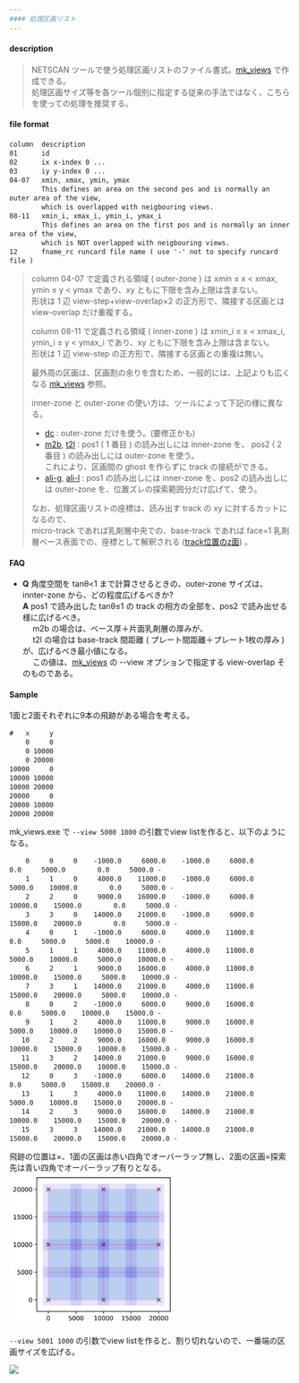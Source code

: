 ```yaml
---
#### 処理区画リスト
---
```


#### description
  > NETSCAN ツールで使う処理区画リストのファイル書式。[mk_views](mk_views.md) で作成できる。  
  > 処理区画サイズ等を各ツール個別に指定する従来の手法ではなく、こちらを使っての処理を推奨する。  
  >

#### file format
  ```
  column  description
  01      id
  02      ix x-index 0 ...  
  03      iy y-index 0 ...  
  04-07   xmin, xmax, ymin, ymax  
          This defines an area on the second pos and is normally an outer area of the view,  
          which is overlapped with neigbouring views.  
  08-11   xmin_i, xmax_i, ymin_i, ymax_i  
          This defines an area on the first pos and is normally an inner area of the view,  
          which is NOT overlapped with neigbouring views.  
  12      fname_rc runcard file name ( use '-' not to specify runcard file )  
  ```
  > column 04-07 で定義される領域 ( outer-zone ) は xmin &le; x &lt; xmax, ymin &le; y &lt; ymax であり、xy ともに下限を含み上限は含まない。  
  > 形状は 1 辺 view-step+view-overlap&times;2 の正方形で、隣接する区画とは view-overlap だけ重複する。 
  >
  > column 08-11 で定義される領域 ( inner-zone ) は xmin_i &le; x &lt; xmax_i, ymin_i &le; y &lt; ymax_i であり、xy ともに下限を含み上限は含まない。  
  > 形状は 1 辺 view-step の正方形で、隣接する区画との重複は無い。 
  >  
  > 最外周の区画は、区画割の余りを含むため、一般的には、上記よりも広くなる [mk_views](mk_views.md) 参照。  
  >
  > inner-zone と outer-zone の使い方は、ツールによって下記の様に異なる。  
  > - [dc](dc.md) : outer-zone だけを使う。(要修正かも)  
  > - [m2b](m2b.md), [t2l](t2l.md) : pos1 ( 1 番目 ) の読み出しには inner-zone を、
  >   pos2 ( 2 番目 ) の読み出しには outer-zone を使う。  
  >   これにより、区画間の ghost を作らずに track の接続ができる。  
  > - [ali-g](ali-g.md), [ali-l](ali-l.md) : pos1 の読み出しには inner-zone を、pos2 の読み出しには outer-zone を、位置ズレの探索範囲分だけ広げて、使う。  
  >
  > なお、処理区画リストの座標は、読み出す track の xy に対するカットになるので、  
  > micro-track であれば乳剤層中央での、base-track であれば face=1 乳剤層ベース表面での、座標として解釈される ([track位置のz面](m2b.md#track-位置の-z-面)) 。  
  >
 
#### FAQ
- **Q** 角度空間を tan&theta;&lt;1 まで計算させるときの、outer-zone サイズは、innter-zone から、どの程度広げるべきか?  
  **A** pos1 で読み出した tan&theta;&le;1 の track の相方の全部を、pos2 で読み出せる様に広げるべき。  
  &emsp; m2b の場合は、ベース厚＋片面乳剤層の厚みが、  
  &emsp; t2l の場合は base-track 間距離 ( プレート間距離＋プレート1枚の厚み ) が、広げるべき最小値になる。  
  &emsp; この値は、[mk_views](mk_views.md) の --view オプションで指定する view-overlap そのものである。

#### Sample
1面と2面それぞれに9本の飛跡がある場合を考える。
```
#   x     y
    0     0
    0 10000
    0 20000
10000     0
10000 10000
10000 20000
20000     0
20000 10000
20000 20000
```
mk_views.exe で `--view 5000 1000` の引数でview listを作ると、以下のようになる。

```
    0     0     0    -1000.0     6000.0    -1000.0     6000.0        0.0     5000.0        0.0     5000.0 -
    1     1     0     4000.0    11000.0    -1000.0     6000.0     5000.0    10000.0        0.0     5000.0 -
    2     2     0     9000.0    16000.0    -1000.0     6000.0    10000.0    15000.0        0.0     5000.0 -
    3     3     0    14000.0    21000.0    -1000.0     6000.0    15000.0    20000.0        0.0     5000.0 -
    4     0     1    -1000.0     6000.0     4000.0    11000.0        0.0     5000.0     5000.0    10000.0 -
    5     1     1     4000.0    11000.0     4000.0    11000.0     5000.0    10000.0     5000.0    10000.0 -
    6     2     1     9000.0    16000.0     4000.0    11000.0    10000.0    15000.0     5000.0    10000.0 -
    7     3     1    14000.0    21000.0     4000.0    11000.0    15000.0    20000.0     5000.0    10000.0 -
    8     0     2    -1000.0     6000.0     9000.0    16000.0        0.0     5000.0    10000.0    15000.0 -
    9     1     2     4000.0    11000.0     9000.0    16000.0     5000.0    10000.0    10000.0    15000.0 -
   10     2     2     9000.0    16000.0     9000.0    16000.0    10000.0    15000.0    10000.0    15000.0 -
   11     3     2    14000.0    21000.0     9000.0    16000.0    15000.0    20000.0    10000.0    15000.0 -
   12     0     3    -1000.0     6000.0    14000.0    21000.0        0.0     5000.0    15000.0    20000.0 -
   13     1     3     4000.0    11000.0    14000.0    21000.0     5000.0    10000.0    15000.0    20000.0 -
   14     2     3     9000.0    16000.0    14000.0    21000.0    10000.0    15000.0    15000.0    20000.0 -
   15     3     3    14000.0    21000.0    14000.0    21000.0    15000.0    20000.0    15000.0    20000.0 -
```

飛跡の位置は×、1面の区画は赤い四角でオーバーラップ無し、2面の区画=探索先は青い四角でオーバーラップ有りとなる。
<img src="./mk_views.png" width=300>

`--view 5001 1000` の引数でview listを作ると、割り切れないので、一番端の区画サイズを広げる。

<img src="./mk_views2.png" width=300>
